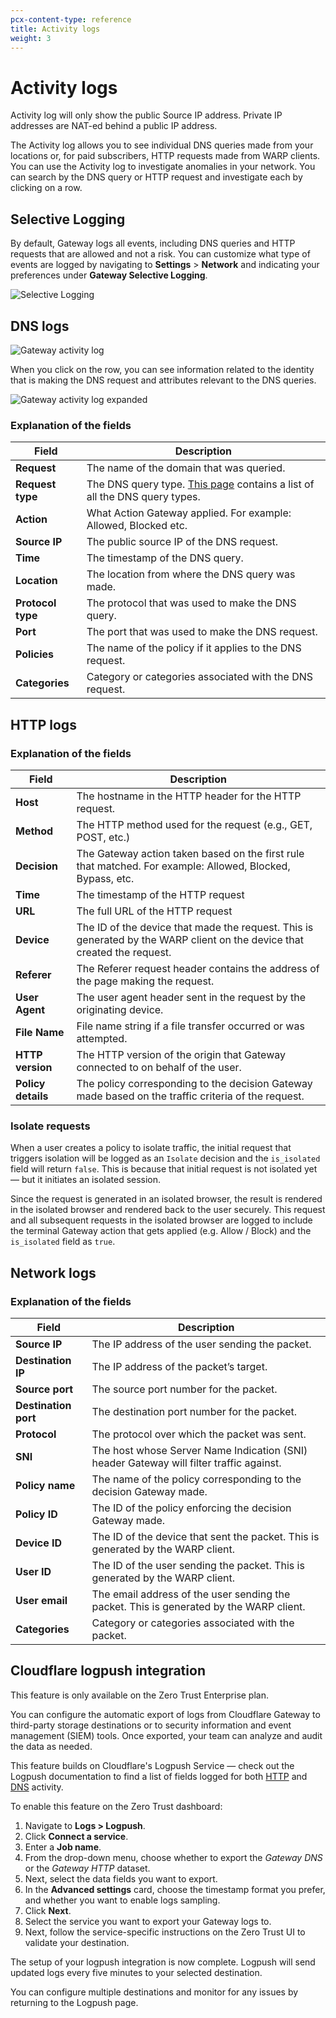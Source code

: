 ```yaml
---
pcx-content-type: reference
title: Activity logs
weight: 3
---
```


# Activity logs

<Aside>

Activity log will only show the public Source IP address. Private IP addresses are NAT-ed behind a public IP address.

</Aside>

The Activity log allows you to see individual DNS queries made from your locations or, for paid subscribers, HTTP requests made from WARP clients. You can use the Activity log to investigate anomalies in your network. You can search by the DNS query or HTTP request and investigate each by clicking on a row.

## Selective Logging

By default, Gateway logs all events, including DNS queries and HTTP requests that are allowed and not a risk. You can customize what type of events are logged by navigating to **Settings** > **Network** and indicating your preferences under **Gateway Selective Logging**.

![Selective Logging](/cloudflare-one/static/documentation/logs/selective-logging.png)

## DNS logs

![Gateway activity log](/cloudflare-one/static/documentation/logs/teams-dash-activity-log.png)

When you click on the row, you can see information related to the identity that is making the DNS request and attributes relevant to the DNS queries.

![Gateway activity log expanded](/cloudflare-one/static/documentation/logs/teams-dash-activity-log-expanded.png)

### Explanation of the fields

<TableWrap>

| Field | Description |
| ----- | ----------- |
| **Request** | The name of the domain that was queried. |
| **Request type** | The DNS query type. [This page](https://en.wikipedia.org/wiki/List_of_DNS_record_types) contains a list of all the DNS query types. |
| **Action** | What Action Gateway applied. For example: Allowed, Blocked etc. |
| **Source IP** | The public source IP of the DNS request. |
| **Time** | The timestamp of the DNS query. |
| **Location** | The location from where the DNS query was made. |
| **Protocol type** | The protocol that was used to make the DNS query. |
| **Port** | The port that was used to make the DNS request. |
| **Policies** | The name of the policy if it applies to the DNS request. |
| **Categories** | Category or categories associated with the DNS request. |

</TableWrap>

## HTTP logs

### Explanation of the fields

<TableWrap>

| Field | Description |
| ----- | ----------- |
| **Host** | The hostname in the HTTP header for the HTTP request. |
| **Method** | The HTTP method used for the request (e.g., GET, POST, etc.) |
| **Decision** | The Gateway action taken based on the first rule that matched. For example: Allowed, Blocked, Bypass, etc. |
| **Time** | The timestamp of the HTTP request |
| **URL** | The full URL of the HTTP request |
| **Device** | The ID of the device that made the request. This is generated by the WARP client on the device that created the request. |
| **Referer** | The Referer request header contains the address of the page making the request. |
| **User Agent** | The user agent header sent in the request by the originating device. |
| **File Name** | File name string if a file transfer occurred or was attempted. |
| **HTTP version** | The HTTP version of the origin that Gateway connected to on behalf of the user. |
| **Policy details** | The policy corresponding to the decision Gateway made based on the traffic criteria of the request. |

</TableWrap>

### Isolate requests

When a user creates a policy to isolate traffic, the initial request that triggers isolation will be logged as an `Isolate` decision and the `is_isolated` field will return `false`. This is because that initial request is not isolated yet — but it initiates an isolated session.

Since the request is generated in an isolated browser, the result is rendered in the isolated browser and rendered back to the user securely. This request and all subsequent requests in the isolated browser are logged to include the terminal Gateway action that gets applied (e.g. Allow / Block) and the `is_isolated` field as `true`.

## Network logs

### Explanation of the fields

<TableWrap>

| Field | Description |
| ----- | ----------- |
| **Source IP** | The IP address of the user sending the packet. |
| **Destination IP** | The IP address of the packet’s target. |
| **Source port** | The source port number for the packet. |
| **Destination port** | The destination port number for the packet. |
| **Protocol** | The protocol over which the packet was sent. |
| **SNI** | The host whose Server Name Indication (SNI) header Gateway will filter traffic against. |
| **Policy name** | The name of the policy corresponding to the decision Gateway made. |
| **Policy ID** | The ID of the policy enforcing the decision Gateway made. |
| **Device ID** | The ID of the device that sent the packet. This is generated by the WARP client. |
| **User ID** | The ID of the user sending the packet. This is generated by the WARP client. |
| **User email** | The email address of the user sending the packet. This is generated by the WARP client. |
| **Categories** | Category or categories associated with the packet. |

</TableWrap>

## Cloudflare logpush integration

<Aside>

This feature is only available on the Zero Trust Enterprise plan.

</Aside>

You can configure the automatic export of logs from Cloudflare Gateway to third-party storage destinations or to security information and event management (SIEM) tools. Once exported, your team can analyze and audit the data as needed.

This feature builds on Cloudflare's Logpush Service — check out the Logpush documentation to find a list of fields logged for both [HTTP](/logs/reference/log-fields/account/gateway_http) and [DNS](/logs/reference/log-fields/account/gateway_dns) activity.

To enable this feature on the Zero Trust dashboard:

1.  Navigate to **Logs > Logpush**.
2.  Click **Connect a service**.
3.  Enter a **Job name**.
4.  From the drop-down menu, choose whether to export the *Gateway DNS* or the *Gateway HTTP* dataset.
5.  Next, select the data fields you want to export.
6.  In the **Advanced settings** card, choose the timestamp format you prefer, and whether you want to enable logs sampling.
7.  Click **Next**.
8.  Select the service you want to export your Gateway logs to.
9.  Next, follow the service-specific instructions on the Zero Trust UI to validate your destination.

The setup of your logpush integration is now complete. Logpush will send updated logs every five minutes to your selected destination.

You can configure multiple destinations and monitor for any issues by returning to the Logpush page.
